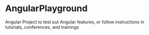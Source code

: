 # AngularPlayground
Angular Project to test out Angular features, or follow instructions in tutorials, conferences, and trainings
